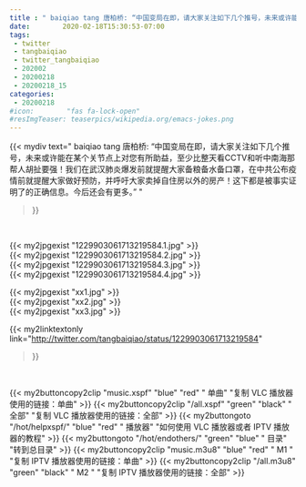 ```yaml
---
title : " baiqiao tang 唐柏桥: “中国变局在即，请大家关注如下几个推号，未来或许能在某个关节点上对您有所助益，至少比整天看CCTV和听中南海那帮人胡扯要强！我们在武汉肺炎爆发前就提醒大家备粮备水备口罩，在中共公布疫情前就提醒大家做好预防，并呼吁大家卖掉自住房以外的房产！这下都是被事实证明了的正确信息。今后还会有更多。”  "
date:        2020-02-18T15:30:53-07:00
tags:
 - twitter
 - tangbaiqiao
 - twitter_tangbaiqiao
 - 202002
 - 20200218
 - 20200218_15
categories:
 - 20200218
#icon:        "fas fa-lock-open"
#resImgTeaser: teaserpics/wikipedia.org/emacs-jokes.png
---
```


{{< mydiv text=" baiqiao tang 唐柏桥: “中国变局在即，请大家关注如下几个推号，未来或许能在某个关节点上对您有所助益，至少比整天看CCTV和听中南海那帮人胡扯要强！我们在武汉肺炎爆发前就提醒大家备粮备水备口罩，在中共公布疫情前就提醒大家做好预防，并呼吁大家卖掉自住房以外的房产！这下都是被事实证明了的正确信息。今后还会有更多。”  "
>}}
<br>


 {{< my2jpgexist "1229903061713219584.1.jpg" >}}<br>  {{< my2jpgexist "1229903061713219584.2.jpg" >}}<br>  {{< my2jpgexist "1229903061713219584.3.jpg" >}}<br>  {{< my2jpgexist "1229903061713219584.4.jpg" >}}<br> 

{{< my2jpgexist "xx1.jpg" >}}<br>
{{< my2jpgexist "xx2.jpg" >}}<br>
{{< my2jpgexist "xx3.jpg" >}}<br>


{{< my2linktextonly link="http://twitter.com/tangbaiqiao/status/1229903061713219584"
>}}


<br>

{{< my2buttoncopy2clip "music.xspf"        "blue"   "red"    " 单曲"  "复制 VLC 播放器使用的链接：单曲" >}} {{< my2buttoncopy2clip "/all.xspf"         "green"  "black"  " 全部"  "复制 VLC 播放器使用的链接：全部" >}} {{< my2buttongoto      "/hot/helpxspf/"    "blue"   "red"    " 播放器" "如何使用 VLC 播放器或者 IPTV 播放器的教程" >}} {{< my2buttongoto      "/hot/endothers/"   "green"  "blue"   " 目录"   "转到总目录" >}} {{< my2buttoncopy2clip "music.m3u8"        "blue"   "red"    " M1 "    "复制 IPTV 播放器使用的链接：单曲" >}} {{< my2buttoncopy2clip "/all.m3u8"         "green"  "black"  " M2 "    "复制 IPTV 播放器使用的链接：全部" >}} 

